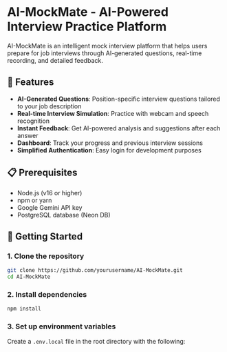 # AI-MockMate - AI-Powered Interview Practice Platform

AI-MockMate is an intelligent mock interview platform that helps users prepare for job interviews through AI-generated questions, real-time recording, and detailed feedback.

## 🚀 Features

- **AI-Generated Questions**: Position-specific interview questions tailored to your job description
- **Real-time Interview Simulation**: Practice with webcam and speech recognition
- **Instant Feedback**: Get AI-powered analysis and suggestions after each answer
- **Dashboard**: Track your progress and previous interview sessions
- **Simplified Authentication**: Easy login for development purposes

## 📋 Prerequisites

- Node.js (v16 or higher)
- npm or yarn
- Google Gemini API key
- PostgreSQL database (Neon DB)

## 🚀 Getting Started

### 1. Clone the repository
```bash
git clone https://github.com/yourusername/AI-MockMate.git
cd AI-MockMate
```

### 2. Install dependencies
```bash
npm install
```

### 3. Set up environment variables
Create a `.env.local` file in the root directory with the following:
